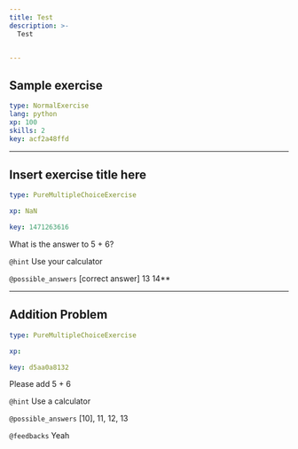 ```yaml
---
title: Test
description: >-
  Test


---
```

## Sample exercise

```yaml
type: NormalExercise
lang: python
xp: 100
skills: 2
key: acf2a48ffd
```














---
## Insert exercise title here

```yaml
type: PureMultipleChoiceExercise

xp: NaN

key: 1471263616
```

What is the answer to 5 + 6?


`@hint`
Use your calculator





`@possible_answers`
[correct answer]
13
14**





---
## Addition Problem

```yaml
type: PureMultipleChoiceExercise

xp: 

key: d5aa0a8132
```

Please add 5 + 6


`@hint`
Use a calculator





`@possible_answers`
[10], 11, 12, 13

`@feedbacks`
Yeah



